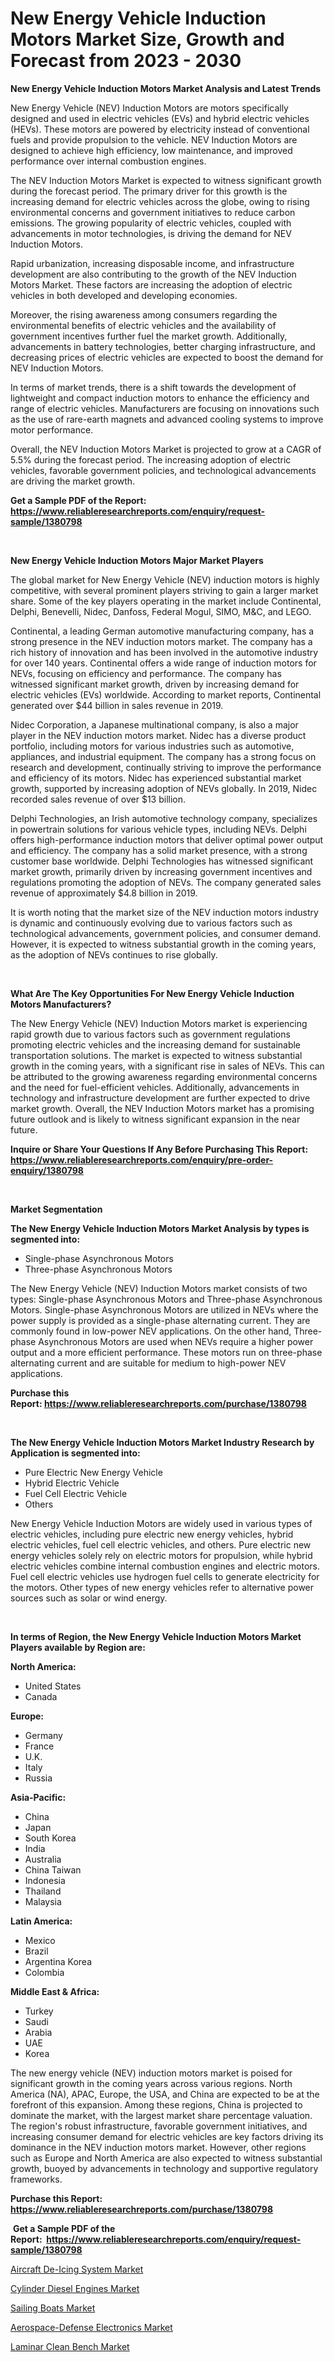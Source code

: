 <p><h1>New Energy Vehicle Induction Motors Market Size, Growth and Forecast from 2023 - 2030</h1></p><p><strong>New Energy Vehicle Induction Motors Market Analysis and Latest Trends</strong></p>
<p><p>New Energy Vehicle (NEV) Induction Motors are motors specifically designed and used in electric vehicles (EVs) and hybrid electric vehicles (HEVs). These motors are powered by electricity instead of conventional fuels and provide propulsion to the vehicle. NEV Induction Motors are designed to achieve high efficiency, low maintenance, and improved performance over internal combustion engines.</p><p>The NEV Induction Motors Market is expected to witness significant growth during the forecast period. The primary driver for this growth is the increasing demand for electric vehicles across the globe, owing to rising environmental concerns and government initiatives to reduce carbon emissions. The growing popularity of electric vehicles, coupled with advancements in motor technologies, is driving the demand for NEV Induction Motors.</p><p>Rapid urbanization, increasing disposable income, and infrastructure development are also contributing to the growth of the NEV Induction Motors Market. These factors are increasing the adoption of electric vehicles in both developed and developing economies.</p><p>Moreover, the rising awareness among consumers regarding the environmental benefits of electric vehicles and the availability of government incentives further fuel the market growth. Additionally, advancements in battery technologies, better charging infrastructure, and decreasing prices of electric vehicles are expected to boost the demand for NEV Induction Motors.</p><p>In terms of market trends, there is a shift towards the development of lightweight and compact induction motors to enhance the efficiency and range of electric vehicles. Manufacturers are focusing on innovations such as the use of rare-earth magnets and advanced cooling systems to improve motor performance.</p><p>Overall, the NEV Induction Motors Market is projected to grow at a CAGR of 5.5% during the forecast period. The increasing adoption of electric vehicles, favorable government policies, and technological advancements are driving the market growth.</p></p>
<p><strong>Get a Sample PDF of the Report:&nbsp; <a href="https://www.reliableresearchreports.com/enquiry/request-sample/1380798">https://www.reliableresearchreports.com/enquiry/request-sample/1380798</a></strong></p>
<p>&nbsp;</p>
<p><strong>New Energy Vehicle Induction Motors Major Market Players</strong></p>
<p><p>The global market for New Energy Vehicle (NEV) induction motors is highly competitive, with several prominent players striving to gain a larger market share. Some of the key players operating in the market include Continental, Delphi, Benevelli, Nidec, Danfoss, Federal Mogul, SIMO, M&C, and LEGO.</p><p>Continental, a leading German automotive manufacturing company, has a strong presence in the NEV induction motors market. The company has a rich history of innovation and has been involved in the automotive industry for over 140 years. Continental offers a wide range of induction motors for NEVs, focusing on efficiency and performance. The company has witnessed significant market growth, driven by increasing demand for electric vehicles (EVs) worldwide. According to market reports, Continental generated over $44 billion in sales revenue in 2019.</p><p>Nidec Corporation, a Japanese multinational company, is also a major player in the NEV induction motors market. Nidec has a diverse product portfolio, including motors for various industries such as automotive, appliances, and industrial equipment. The company has a strong focus on research and development, continually striving to improve the performance and efficiency of its motors. Nidec has experienced substantial market growth, supported by increasing adoption of NEVs globally. In 2019, Nidec recorded sales revenue of over $13 billion.</p><p>Delphi Technologies, an Irish automotive technology company, specializes in powertrain solutions for various vehicle types, including NEVs. Delphi offers high-performance induction motors that deliver optimal power output and efficiency. The company has a solid market presence, with a strong customer base worldwide. Delphi Technologies has witnessed significant market growth, primarily driven by increasing government incentives and regulations promoting the adoption of NEVs. The company generated sales revenue of approximately $4.8 billion in 2019.</p><p>It is worth noting that the market size of the NEV induction motors industry is dynamic and continuously evolving due to various factors such as technological advancements, government policies, and consumer demand. However, it is expected to witness substantial growth in the coming years, as the adoption of NEVs continues to rise globally.</p></p>
<p>&nbsp;</p>
<p><strong>What Are The Key Opportunities For New Energy Vehicle Induction Motors Manufacturers?</strong></p>
<p><p>The New Energy Vehicle (NEV) Induction Motors market is experiencing rapid growth due to various factors such as government regulations promoting electric vehicles and the increasing demand for sustainable transportation solutions. The market is expected to witness substantial growth in the coming years, with a significant rise in sales of NEVs. This can be attributed to the growing awareness regarding environmental concerns and the need for fuel-efficient vehicles. Additionally, advancements in technology and infrastructure development are further expected to drive market growth. Overall, the NEV Induction Motors market has a promising future outlook and is likely to witness significant expansion in the near future.</p></p>
<p><strong>Inquire or Share Your Questions If Any Before Purchasing This Report: <a href="https://www.reliableresearchreports.com/enquiry/pre-order-enquiry/1380798">https://www.reliableresearchreports.com/enquiry/pre-order-enquiry/1380798</a></strong></p>
<p>&nbsp;</p>
<p><strong>Market Segmentation</strong></p>
<p><strong>The New Energy Vehicle Induction Motors Market Analysis by types is segmented into:</strong></p>
<p><ul><li>Single-phase Asynchronous Motors</li><li>Three-phase Asynchronous Motors</li></ul></p>
<p><p>The New Energy Vehicle (NEV) Induction Motors market consists of two types: Single-phase Asynchronous Motors and Three-phase Asynchronous Motors. Single-phase Asynchronous Motors are utilized in NEVs where the power supply is provided as a single-phase alternating current. They are commonly found in low-power NEV applications. On the other hand, Three-phase Asynchronous Motors are used when NEVs require a higher power output and a more efficient performance. These motors run on three-phase alternating current and are suitable for medium to high-power NEV applications.</p></p>
<p><strong>Purchase this Report:&nbsp;<a href="https://www.reliableresearchreports.com/purchase/1380798">https://www.reliableresearchreports.com/purchase/1380798</a></strong></p>
<p>&nbsp;</p>
<p><strong>The New Energy Vehicle Induction Motors Market Industry Research by Application is segmented into:</strong></p>
<p><ul><li>Pure Electric New Energy Vehicle</li><li>Hybrid Electric Vehicle</li><li>Fuel Cell Electric Vehicle</li><li>Others</li></ul></p>
<p><p>New Energy Vehicle Induction Motors are widely used in various types of electric vehicles, including pure electric new energy vehicles, hybrid electric vehicles, fuel cell electric vehicles, and others. Pure electric new energy vehicles solely rely on electric motors for propulsion, while hybrid electric vehicles combine internal combustion engines and electric motors. Fuel cell electric vehicles use hydrogen fuel cells to generate electricity for the motors. Other types of new energy vehicles refer to alternative power sources such as solar or wind energy.</p></p>
<p>&nbsp;</p>
<p><strong>In terms of Region, the New Energy Vehicle Induction Motors Market Players available by Region are:</strong></p>
<p>
    <p> <strong> North America: </strong>
        <ul>
            <li>United States</li>
            <li>Canada</li>
        </ul>
        </p> 
    <p> <strong> Europe: </strong>
        <ul>
            <li>Germany</li>
            <li>France</li>
            <li>U.K.</li>
            <li>Italy</li>
            <li>Russia</li>
        </ul>
        </p> 
    <p> <strong> Asia-Pacific: </strong>
        <ul>
            <li>China</li>
            <li>Japan</li>
            <li>South Korea</li>
            <li>India</li>
            <li>Australia</li>
            <li>China Taiwan</li>
            <li>Indonesia</li>
            <li>Thailand</li>
            <li>Malaysia</li>
        </ul>
        </p> 
    <p> <strong> Latin America: </strong>
        <ul>
            <li>Mexico</li>
            <li>Brazil</li>
            <li>Argentina Korea</li>
            <li>Colombia</li>
        </ul>
        </p> 
    <p> <strong> Middle East & Africa: </strong>
        <ul>
            <li>Turkey</li>
            <li>Saudi</li>
            <li>Arabia</li>
            <li>UAE</li>
            <li>Korea</li>
        </ul>
    </p>
    </p>
<p><p>The new energy vehicle (NEV) induction motors market is poised for significant growth in the coming years across various regions. North America (NA), APAC, Europe, the USA, and China are expected to be at the forefront of this expansion. Among these regions, China is projected to dominate the market, with the largest market share percentage valuation. The region's robust infrastructure, favorable government initiatives, and increasing consumer demand for electric vehicles are key factors driving its dominance in the NEV induction motors market. However, other regions such as Europe and North America are also expected to witness substantial growth, buoyed by advancements in technology and supportive regulatory frameworks.</p></p>
<p><strong>Purchase this Report: <a href="https://www.reliableresearchreports.com/purchase/1380798">https://www.reliableresearchreports.com/purchase/1380798</a></strong></p>
<p>&nbsp;<strong>Get a Sample PDF of the Report:&nbsp;&nbsp;<a href="https://www.reliableresearchreports.com/enquiry/request-sample/1380798">https://www.reliableresearchreports.com/enquiry/request-sample/1380798</a></strong></p>
<p><strong></strong></p>
<p><p><a href="https://github.com/gaydyna/Market-Research-Report-List-1/blob/main/aircraft-de-icing-system-market.md">Aircraft De-Icing System Market</a></p><p><a href="https://medium.com/@devyncasper/cylinder-diesel-engines-market-trends-and-market-analysis-forecasted-for-period-2023-2030-58c941b6e183">Cylinder Diesel Engines Market</a></p><p><a href="https://www.linkedin.com/pulse/sailing-boats-market-size-share-global-analysis-report-2023-odjuf/">Sailing Boats Market</a></p><p><a href="https://github.com/amonskiyk/Market-Research-Report-List-1/blob/main/aerospace-defense-electronics-market.md">Aerospace-Defense Electronics Market</a></p><p><a href="https://www.linkedin.com/pulse/laminar-clean-bench-market-research-report-provides-thorough-vkakf/">Laminar Clean Bench Market</a></p></p>